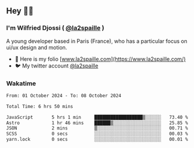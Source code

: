 ## Hey 👋🏾
### I'm Wilfried Djossi ( <a href="https://twitter.com/la2spaille/" target="_blank">@la2spaille</a> )
A young developer based in Paris (France), who has a particular focus on ui/ux design and motion.

- 🎨 Here is my folio [www.la2spaille.com](https://www.la2spaille.com/)
- 🐦 My twitter account [@la2spaille](https://twitter.com/la2spaille/)

### Wakatime
<!--START_SECTION:waka-->

```txt
From: 01 October 2024 - To: 08 October 2024

Total Time: 6 hrs 50 mins

JavaScript       5 hrs 1 min     ██████████████████▒░░░░░░   73.40 %
Astro            1 hr 46 mins    ██████▒░░░░░░░░░░░░░░░░░░   25.85 %
JSON             2 mins          ▒░░░░░░░░░░░░░░░░░░░░░░░░   00.71 %
SCSS             0 secs          ░░░░░░░░░░░░░░░░░░░░░░░░░   00.03 %
yarn.lock        0 secs          ░░░░░░░░░░░░░░░░░░░░░░░░░   00.01 %
```

<!--END_SECTION:waka-->
<!--
**la2spaille/la2spaille** is a ✨ _special_ ✨ repository because its `README.md` (this file) appears on your GitHub profile.

Here are some ideas to get you started:

- 🔭 I’m currently working on ...
- 🌱 I’m currently learning ...
- 👯 I’m looking to collaborate on ...
- 🤔 I’m looking for help with ...
- 💬 Ask me about ...
- 📫 How to reach me: ...
- 😄 Pronouns: ...
- ⚡ Fun fact: ...
-->
